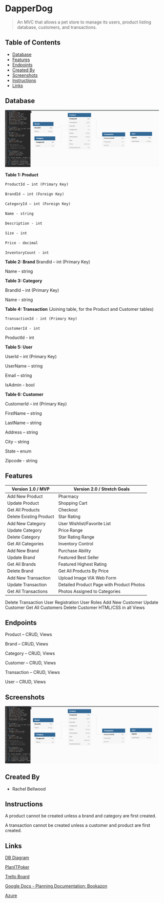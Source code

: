 # DapperDog
> An MVC that allows a pet store to manage its users, product listing database, customers, and transactions.

## Table of Contents
* [Database](#database)
* [Features](#features)
* [Endpoints](#endpoints)
* [Created By](#created-by)
* [Screenshots](#screenshots)
* [Instructions](#instructions)
* [Links](#links)


## Database
![DB Diagram](https://github.com/redeyedrabbit/DapperDog/blob/master/DapperDog.WebMVC/Content/imgs/db.PNG)

**Table 1: Product**

	ProductId – int (Primary Key)
  
	BrandId – int (Foreign Key)
  
	CategoryId – int (Foreign Key)
  
	Name - string
  
	Description - int
  
	Size - int
  
	Price - decimal
  
	InventoryCount - int

	
**Table 2: Brand** 
  BrandId – int (Primary Key)

  Name - string


**Table 3: Category**

  BrandId – int (Primary Key)

  Name - string


**Table 4: Transaction** (Joining table, for the Product and Customer tables)

	TransactionId - int (Primary Key)

	CustomerId - int
  
  ProductId - int


**Table 5: User**

  UserId – int (Primary Key) 

  UserName – string

  Email – string

  IsAdmin - bool


**Table 6: Customer**

  CustomerId – int (Primary Key)

  FirstName – string
  
  LastName – string

  Address – string

  City – string

  State – enum

  Zipcode - string



## Features
Version  1.0 / MVP | Version 2.0 / Stretch Goals
-------------------| -------------------------
Add New Product | Pharmacy
Update Product | Shopping Cart
Get All Products | Checkout
Delete Existing Product | Star Rating
Add New Category | User Wishlist/Favorite List
Update Category | Price Range
Delete Category | Star Rating Range
Get All Categories | Inventory Control
Add New Brand | Purchase Ability
Update Brand | Featured Best Seller
Get All Brands | Featured Highest Rating
Delete Brand | Get All Products By Price
Add New Transaction | Upload Image VIA Web Form
Update Transaction | Detailed Product Page with Product Photos
Get All Transactions | Photos Assigned to Categories
Delete Transaction
User Registration
User Roles
Add New Customer
Update Customer
Get All Customers
Delete Customer
HTML/CSS in all Views


## Endpoints

Product – CRUD, Views

Brand – CRUD, Views

Category – CRUD, Views

Customer – CRUD, Views

Transaction – CRUD, Views

User – CRUD, Views


## Screenshots
![DB Diagram](https://github.com/redeyedrabbit/DapperDog/blob/master/DapperDog.WebMVC/Content/imgs/db.PNG)


## Created By
- Rachel Bellwood

## Instructions

A product cannot be created unless a brand and category are first created. 

A transaction cannot be created unless a customer and product are first created.

## Links
[DB Diagram](https://dbdiagram.io/d/60d48f34dd6a5971481e006c)

[PlanITPoker](https://www.planitpoker.com/board/#/room/5d593befa3c044189a80780f0d83cd1c)

[Trello Board](https://trello.com/b/H6aQcjmh/dapper-dog)

[Google Docs - Planning Documentation: Bookazon](https://drive.google.com/file/d/1X_WUjDKYYNL4AVEmNAv7a4x27UYj-4SG/view?usp=sharing)

[Azure](https://dapperdogwebmvc.azurewebsites.net)


